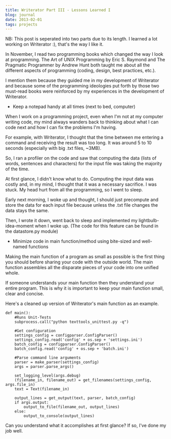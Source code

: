 ```yaml
---
title: Writerator Part III - Lessons Learned I
blog: journal
date: 2013-02-01
tags: projects
---
```

NB: This post is seperated into two parts due to its length. I learned a lot working on Writerator :), that's the way I like it.

In November, I read two programming books which changed the way I look at programming. The Art of UNIX Programming by Eric S. Raymond and The Pragmatic Programmer by Andrew Hunt both taught me about all the different aspects of programming (coding, design, best practices, etc.).

I mention them because they guided me in my development of Writerator and because some of the programming ideologies put forth by those two must-read books were reinforced by my experiences in the development of Writerator.

- Keep a notepad handy at all times (next to bed, computer)

When I work on a programming project, even when I'm not at my computer writing code, my mind always wanders back to thinking about what I can code next and how I can fix the problems I'm having.

For example, with Writerator, I thought that the time between me entering a command and receiving the result was too long. It was around 5 to 10 seconds (especially with big .txt files, ~3MB).

So, I ran a profiler on the code and saw that computing the data (lists of words, sentences and characters) for the input file was taking the majority of the time.

At first glance, I didn't know what to do. Computing the input data was costly and, in my mind, I thought that it was a necessary sacrifice. I was stuck. My head hurt from all the programming, so I went to sleep.

Early next morning, I woke up and thought, I should just precompute and store the data for each input file because unless the .txt file changes the data stays the same.

Then, I wrote it down, went back to sleep and implemented my lightbulb-idea-moment when I woke up. (The code for this feature can be found in the datastore.py module)

- Minimize code in main function/method using bite-sized and well-named functions

Making the main function of a program as small as possible is the first thing you should before sharing your code with the outside world. The main function assembles all the disparate pieces of your code into one unified whole.

If someone understands your main function then they understand your entire program. This is why it is important to keep your main function small, clear and concise.

Here's a cleaned up version of Writerator's main function as an example.
```
def main():
    #Runs Unit-Tests
    subprocess.call("python texttools_unittest.py -q")

    #Get configuration
    settings_config = configparser.ConfigParser()
    settings_config.read('config' + os.sep + 'settings.ini')
    batch_config = configparser.ConfigParser()
    batch_config.read('config' + os.sep + 'batch.ini')

    #Parse command line arguments
    parser = make_parser(settings_config)
    args = parser.parse_args()

    set_logging_level(args.debug)
    (filename_in, filename_out) = get_filenames(settings_config, args.file_in)
    text = Text(filename_in)

    output_lines = get_output(text, parser, batch_config)
    if args.output:
        output_to_file(filename_out, output_lines)
    else:
        output_to_console(output_lines)
```
Can you understand what it accomplishes at first glance? If so, I've done my job well.
